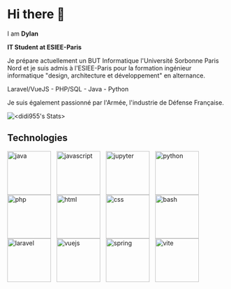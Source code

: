 # Hi there 👋

I am **Dylan**

**IT Student at ESIEE-Paris**

Je prépare actuellement un BUT Informatique l'Université Sorbonne Paris Nord et je suis admis à l'ESIEE-Paris pour la formation ingénieur informatique "design, architecture et développement" en alternance.

Laravel/VueJS - PHP/SQL - Java - Python

Je suis également passionné par l'Armée, l'industrie de Défense Française.

![<didi955's Stats>](https://github-readme-stats.vercel.app/api?username=didi955&show_icons=true&theme=tokyonight)

## Technologies

  <img align="left" alt="java" width="100px" style="padding-right:10px;" src="https://cdn.jsdelivr.net/gh/devicons/devicon/icons/java/java-original.svg"/>
  <img align="left" alt="javascript" width="100px" style="padding-right:10px;" src="https://cdn.jsdelivr.net/gh/devicons/devicon/icons/javascript/javascript-plain.svg"/>
  <img align="left" alt="jupyter" width="100px" style="padding-right:10px;" src="https://cdn.jsdelivr.net/gh/devicons/devicon/icons/jupyter/jupyter-original-wordmark.svg"/>
  <img align="left" alt="python" width="100px" style="padding-right:10px;" src="https://cdn.jsdelivr.net/gh/devicons/devicon/icons/python/python-original.svg" />
  <img align="left" alt="php" width="100px" style="padding-right:10px;" src="https://cdn.jsdelivr.net/gh/devicons/devicon/icons/php/php-original.svg" />
  <img align="left" alt="html" width="100px" style="padding-right:10px;" src="https://cdn.jsdelivr.net/gh/devicons/devicon/icons/html5/html5-original.svg" />
  <img align="left" alt="css" width="100px" style="padding-right:10px;" src="https://cdn.jsdelivr.net/gh/devicons/devicon/icons/css3/css3-original.svg" />
  <img align="left" alt="bash" width="100px" style="padding-right:10px;" src="https://cdn.jsdelivr.net/gh/devicons/devicon/icons/bash/bash-original.svg" />
  <img align="left" alt="laravel" width="100px" style="padding-right:10px;" src="https://cdn.worldvectorlogo.com/logos/laravel-2.svg" />
  <img align="left" alt="vuejs" width="100px" style="padding-right:10px;" src="https://vuejs.org/images/logo.png" />
  <img align="left" alt="spring" width="100px" style="padding-right:10px;" src="https://www.vectorlogo.zone/logos/springio/springio-icon.svg" />
  <img align="left" alt="vite" width="100px" style="padding-right:10px;" src="https://upload.wikimedia.org/wikipedia/commons/f/f1/Vitejs-logo.svg" />
